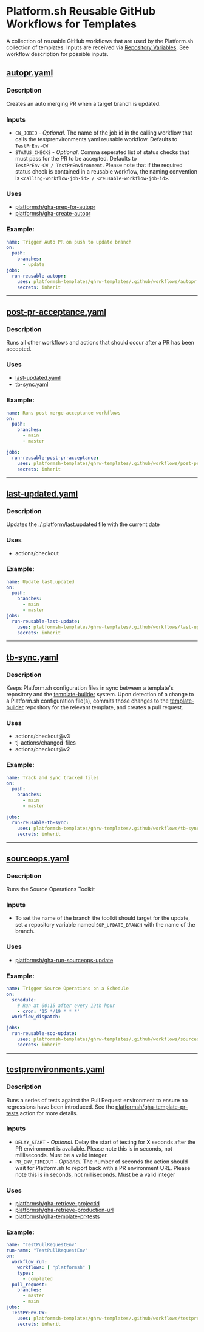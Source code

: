 # Platform.sh Reusable GitHub Workflows for Templates

A collection of reusable GitHub workflows that are used by the Platform.sh collection of templates. Inputs are received 
via [Repository Variables](https://docs.github.com/en/actions/learn-github-actions/variables#creating-configuration-variables-for-a-repository). See workflow description for possible inputs.

## [autopr.yaml](./.github/workflows/autopr.yaml) 
### Description
Creates an auto merging PR when a target branch is updated.
### Inputs
* `CW_JOBID` - *Optional*. The name of the job id in the calling workflow that calls the testprenvironments.yaml 
reusable workflow. Defaults to `TestPrEnv-CW`
* `STATUS_CHECKS` - *Optional*. Comma seperated list of status checks that must pass for the PR to be accepted. Defaults to   
`TestPrEnv-CW / TestPrEnvironment`. Please note that if the required status check is contained in a reusable workflow, the naming convention is `<calling-workflow-job-id> / <reusable-workflow-job-id>`. 

### Uses
* [platformsh/gha-prep-for-autopr](https://github.com/platformsh/gha-prep-for-autopr)
* [platformsh/gha-create-autopr](https://github.com/platformsh/gha-create-autopr)

### Example:
```yaml
name: Trigger Auto PR on push to update branch
on:
  push:
    branches:
      - update
jobs:
  run-reusable-autopr:
    uses: platformsh-templates/ghrw-templates/.github/workflows/autopr.yaml@main
    secrets: inherit
```

***
## [post-pr-acceptance.yaml](./.github/workflows/post-pr-acceptance.yaml)
### Description
Runs all other workflows and actions that should occur after a PR has been accepted.


### Uses
* [last-updated.yaml](./.github/workflows/last-updated.yaml)
* [tb-sync.yaml](./.github/workflows/tb-sync.yaml)

### Example:
```yaml
name: Runs post merge-acceptance workflows
on:
  push:
    branches:
      - main
      - master

jobs:
  run-reusable-post-pr-acceptance:
    uses: platformsh-templates/ghrw-templates/.github/workflows/post-pr-acceptance.yaml@main
    secrets: inherit
```

***
## [last-updated.yaml](./.github/workflows/last-updated.yaml)
### Description
Updates the ./.platform/last.updated file with the current date
### Uses
* actions/checkout
### Example:
```yaml
name: Update last.updated
on:
  push:
    branches:
      - main
      - master
jobs:
  run-reusable-last-update:
    uses: platformsh-templates/ghrw-templates/.github/workflows/last-updated.yaml@main
    secrets: inherit
```

***
## [tb-sync.yaml](./.github/workflows/tb-sync.yaml)
### Description
Keeps Platform.sh configuration files in sync between a template's repository and the
[template-builder](https://github.com/platformsh/template-builder) system. Upon detection of a change to a Platform.sh
configuration file(s), commits those changes to the [template-builder](https://github.com/platformsh/template-builder)
repository for the relevant template, and creates a pull request.
### Uses
* actions/checkout@v3
* tj-actions/changed-files
* actions/checkout@v2
### Example:
```yaml
name: Track and sync tracked files
on:
  push:
    branches:
      - main
      - master

jobs:
  run-reusable-tb-sync:
    uses: platformsh-templates/ghrw-templates/.github/workflows/tb-sync.yaml@main
    secrets: inherit
```

***
## [sourceops.yaml](./.github/workflows/sourceops.yaml)
### Description
Runs the Source Operations Toolkit
### Inputs
* To set the name of the branch the toolkit should target for the update, set a repository variable named `SOP_UPDATE_BRANCH`
with the name of the branch.
### Uses
* [platformsh/gha-run-sourceops-update](https://github.com/platformsh/gha-run-sourceops-update)
### Example:
```yaml
name: Trigger Source Operations on a Schedule
on:
  schedule:
    # Run at 00:15 after every 19th hour
    - cron: '15 */19 * * *'
  workflow_dispatch:

jobs:
  run-reusable-sop-update:
    uses: platformsh-templates/ghrw-templates/.github/workflows/sourceops.yaml@main
    secrets: inherit
```

***
## [testprenvironments.yaml](./.github/workflows/testprenvironment.yaml)
### Description
Runs a series of tests against the Pull Request environment to ensure no regressions have been introduced. See the 
[platformsh/gha-template-pr-tests](https://github.com/platformsh/gha-template-pr-tests) action for more details.

### Inputs
* `DELAY_START` - _Optional_. Delay the start of testing for X seconds after the PR environment is available. Please 
note this is in seconds, not milliseconds. Must be a valid integer.
* `PR_ENV_TIMEOUT` - _Optional_. The number of seconds the action should wait for Platform.sh to report back with a PR 
environment URL. Please note this is in seconds, not milliseconds. Must be a valid integer

### Uses
* [platformsh/gha-retrieve-projectid](https://github.com/platformsh/gha-retrieve-projectid)
* [platformsh/gha-retrieve-production-url](https://github.com/platformsh/gha-retrieve-production-url)
* [platformsh/gha-template-pr-tests](https://github.com/platformsh/gha-template-pr-tests)
### Example:
```yaml
name: "TestPullRequestEnv"
run-name: "TestPullRequestEnv"
on:
  workflow_run:
    workflows: [ "platformsh" ]
    types:
      - completed
  pull_request:
    branches:
      - master
      - main
jobs:
  TestPrEnv-CW:
    uses: platformsh-templates/ghrw-templates/.github/workflows/testprenvironment.yaml@main
    secrets: inherit
```